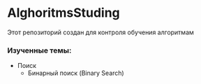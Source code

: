 # AlghoritmsStuding

Этот репозиторий создан для контроля обучения алгоритмам

### Изученные темы:

* Поиск
  * Бинарный поиск (Binary Search)

